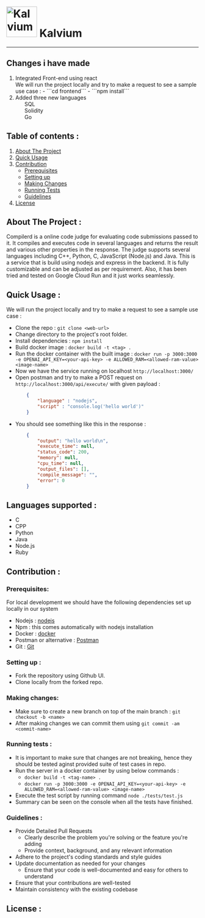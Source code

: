 # <img alt="Kalvium" src="https://kalvium.community/images/sidebar-2d-logo.svg" width="80"/> Kalvium

---

<!-- [![Contributors][contributors-shield]][contributors-url]
[![Forks][forks-shield]][forks-url]
[![Stargazers][stars-shield]][stars-url]
[![Issues][issues-shield]][issues-url] -->



## Changes i have made
<ol>
  <li>Integrated Front-end using react</li>
  We will run the project locally and try to make a request to see a sample use case :
  - ```cd frontend```
  - ```npm install```
  <li>Added three new languages
    <ul>SQL</ul>
    <ul>Solidity</ul>
    <ul>Go</ul>
  </li>
</ol>


## Table of contents : 
<ol>
  <li>
    <a href="#about-the-project">About The Project</a>
  </li>
  <li><a href="#quick-usage">Quick Usage</a></li>
  <li><a href="#contribution">Contribution</a>
    <ul>    
        <li><a href="#Prerequisites">Prerequisites</a></li>
    </ul>
    <ul>    
        <li><a href="#setting-up">Setting up</a></li>
    </ul>
    <ul>    
        <li><a href="#making-changes">Making Changes</a></li>
    </ul>
    <ul>    
        <li><a href="#running-tests">Running Tests</a></li>
    </ul>
    <ul>    
        <li><a href="#Guidelines">Guidelines</a></li>
    </ul>
  </li>
  <li><a href="#license">License</a></li>

</ol>



## About The Project : 
Compilerd is a online code judge for evaluating code submissions passed to it. It compiles and executes code in several languages and returns the result and various other properties in the response. The judge supports several languages including C++, Python, C, JavaScript (Node.js) and Java. 
This is a service that is build using nodejs and express in the backend.
It is fully customizable and can be adjusted as per requirement. Also, it has been tried and tested on Google Cloud Run and it just works seamlessly.


## Quick Usage :
We will run the project locally and try to make a request to see a sample use case :
  - Clone the repo : ```git clone <web-url>```
  - Change directory to the project's root folder.
  - Install dependencies : ```npm install```
  - Build docker image : ```docker build -t <tag> .```
  - Run the docker container with the built image : ```docker run -p 3000:3000 -e OPENAI_API_KEY=<your-api-key> -e ALLOWED_RAM=<allowed-ram-value> <image-name>```
  - Now we have the service running on localhost ```http://localhost:3000/```
  - Open postman and try to make a POST request on ```http://localhost:3000/api/execute/``` with given payload :
    ```json 
        {
            "language" : "nodejs", 
            "script" : "console.log('hello world')"
        } 
    ```
  - You should see something like this in the response : 
    ```json
        {
            "output": "hello world\n",
            "execute_time": null,
            "status_code": 200,
            "memory": null,
            "cpu_time": null,
            "output_files": [],
            "compile_message": "",
            "error": 0
        }
    ```

## Languages supported :
  - C
  - CPP
  - Python
  - Java
  - Node.js
  - Ruby

## Contribution :

### Prerequisites:
For local development we should have the following dependencies set up locally in our system
  - Nodejs : [nodejs](https://nodejs.org/en/download)
  - Npm : this comes automatically with nodejs installation
  - Docker : [docker](https://docs.docker.com/get-docker/)
  - Postman or alternative : [Postman](https://www.postman.com/downloads/)
  - Git : [Git](https://git-scm.com/downloads)


### Setting up :
  - Fork the repository using Github UI.
  - Clone locally from the forked repo.

### Making changes:
  - Make sure to create a new branch on top of the main branch : ```git checkout -b <name>```
  - After making changes we can commit them using ```git commit -am <commit-name>```


### Running tests : 
  - It is important to make sure that changes are not breaking, hence they should be tested aginst provided suite of test cases in repo.
  - Run the server in a docker container by using below commands :
    - ```docker build -t <tag-name> .```
    - ```docker run -p 3000:3000 -e OPENAI_API_KEY=<your-api-key> -e ALLOWED_RAM=<allowed-ram-value> <image-name>```
  - Execute the test script by running command ```node ./tests/test.js```
  - Summary can be seen on the console when all the tests have finished.



### Guidelines :
 - Provide Detailed Pull Requests
   - Clearly describe the problem you're solving or the feature you're adding
   - Provide context, background, and any relevant information
 - Adhere to the project's coding standards and style guides
 - Update documentation as needed for your changes
   - Ensure that your code is well-documented and easy for others to understand
 - Ensure that your contributions are well-tested
 - Maintain consistency with the existing codebase



<!-- LICENSE -->
## License : 



[contributors-shield]: https://img.shields.io/github/contributors/othneildrew/Best-README-Template.svg?style=for-the-badge
[contributors-url]: https://github.com/othneildrew/Best-README-Template/graphs/contributors
[forks-shield]: https://img.shields.io/github/forks/othneildrew/Best-README-Template.svg?style=for-the-badge
[forks-url]: https://github.com/othneildrew/Best-README-Template/network/members
[stars-shield]: https://img.shields.io/github/stars/othneildrew/Best-README-Template.svg?style=for-the-badge
[stars-url]: https://github.com/othneildrew/Best-README-Template/stargazers
[issues-shield]: https://img.shields.io/github/issues/othneildrew/Best-README-Template.svg?style=for-the-badge
[issues-url]: https://github.com/othneildrew/Best-README-Template/issues
